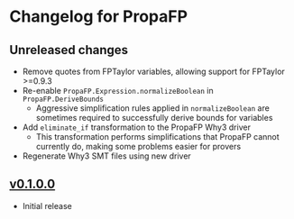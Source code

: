 # Changelog for PropaFP

## Unreleased changes

- Remove quotes from FPTaylor variables, allowing support for FPTaylor >=0.9.3
- Re-enable `PropaFP.Expression.normalizeBoolean` in `PropaFP.DeriveBounds`
  - Aggressive simplification rules applied in `normalizeBoolean` are sometimes required to successfully derive bounds for variables
- Add `eliminate_if` transformation to the PropaFP Why3 driver
  - This transformation performs simplifications that PropaFP cannot currently do, making some problems easier for provers
- Regenerate Why3 SMT files using new driver

## [v0.1.0.0](https://github.com/rasheedja/propaFP/tree/0.1.0.0)

- Initial release
